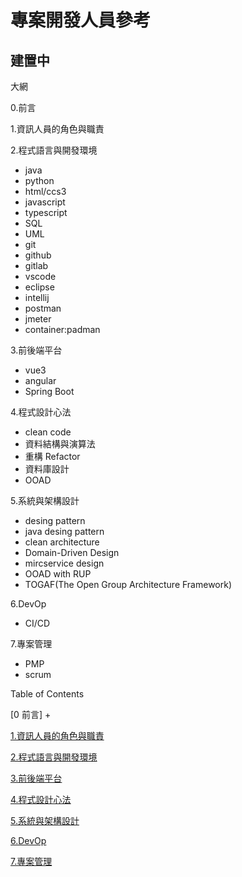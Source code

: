 # 專案開發人員參考

## 建置中

大網

0.前言

1.資訊人員的角色與職責

2.程式語言與開發環境

+ java
+ python
+ html/ccs3
+ javascript
+ typescript
+ SQL
+ UML
+ git
+ github
+ gitlab
+ vscode
+ eclipse
+ intellij
+ postman
+ jmeter
+ container:padman

3.前後端平台

+ vue3
+ angular
+ Spring Boot

4.程式設計心法

+ clean code
+ 資料結構與演算法
+ 重構 Refactor
+ 資料庫設計
+ OOAD

5.系統與架構設計

+ desing pattern
+ java desing pattern
+ clean architecture
+ Domain-Driven Design
+ mircservice design
+ OOAD with RUP
+ TOGAF(The Open Group Architecture Framework)

6.DevOp

+ CI/CD

7.專案管理

+ PMP
+ scrum

Table of Contents

[0 前言]
+

[1.資訊人員的角色與職責](docs/Information_Personnel_Roles_and_Responsibilities/README.md)

[2.程式語言與開發環境](docs/Programming_Languages_​​and_Development_Environments/README.md)

[3.前後端平台](docs/Front-end_and_back-end_platforms/README.md)

[4.程式設計心法](docs/Programming_mindset/README.md)

[5.系統與架構設計](docs/System_and_Architecture_Design/README.md)

[6.DevOp](docs/devop/README.md)

[7.專案管理](docs/project_management/README.md)
